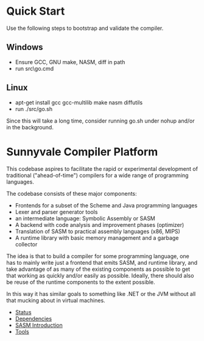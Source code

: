 # Quick Start

Use the following steps to bootstrap and validate the compiler.

## Windows

- Ensure GCC, GNU make, NASM, diff in path
- run src\go.cmd

## Linux

- apt-get install gcc gcc-multilib make nasm diffutils
- run ./src/go.sh

Since this will take a long time, consider running go.sh under nohup
and/or in the background.

# Sunnyvale Compiler Platform

This codebase aspires to facilitate the rapid or experimental
development of traditional ("ahead-of-time") compilers for a wide
range of programming languages.

The codebase consists of these major components:

- Frontends for a subset of the Scheme and Java programming languages
- Lexer and parser generator tools
- an intermediate language: Symbolic Assembly or SASM
- A backend with code analysis and improvement phases (optimizer)
- Translation of SASM to practical assembly languages (x86, MIPS)
- A runtime library with basic memory management and a garbage collector

The idea is that to build a compiler for some programming language,
one has to mainly write just a frontend that emits SASM, and runtime
library, and take advantage of as many of the existing components as
possible to get that working as quickly and/or easily as
possible. Ideally, there should also be reuse of the runtime
components to the extent possible.

In this way it has similar goals to something like .NET or the JVM
without all that mucking about in virtual machines.

- [Status](readme/Status.md)
- [Dependencies](readme/Depend.md)
- [SASM Introduction](readme/SASM.md)
- [Tools](readme/Tools.md)
